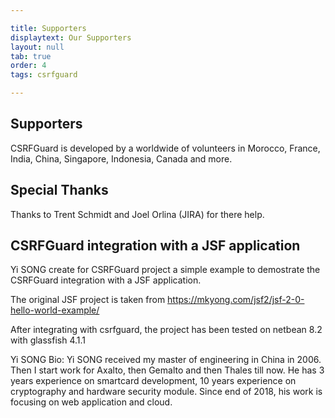 ```yaml
---

title: Supporters
displaytext: Our Supporters
layout: null
tab: true
order: 4
tags: csrfguard

---
```


## Supporters

CSRFGuard is developed by a worldwide of volunteers in Morocco, France, India, China, Singapore, Indonesia, Canada and more.

## Special Thanks

Thanks to Trent Schmidt and Joel Orlina (JIRA) for there help.

## CSRFGuard integration with a JSF application
Yi SONG create for CSRFGuard project a simple example to demostrate the CSRFGuard integration with a JSF application.

The original JSF project is taken from https://mkyong.com/jsf2/jsf-2-0-hello-world-example/

After integrating with csrfguard, the project has been tested on netbean 8.2 with glassfish 4.1.1

Yi SONG Bio:
Yi SONG received my master of engineering in China in 2006. Then I start work for Axalto, then Gemalto and then Thales till now. He has 3 years experience on smartcard development, 10 years experience on cryptography and hardware security module. Since end of 2018, his work is focusing on web application and cloud.
